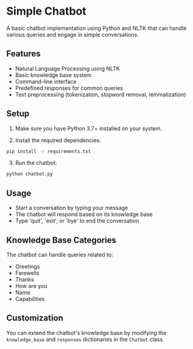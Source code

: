 # Simple Chatbot

A basic chatbot implementation using Python and NLTK that can handle various queries and engage in simple conversations.

## Features

- Natural Language Processing using NLTK
- Basic knowledge base system
- Command-line interface
- Predefined responses for common queries
- Text preprocessing (tokenization, stopword removal, lemmatization)

## Setup

1. Make sure you have Python 3.7+ installed on your system.

2. Install the required dependencies:
```bash
pip install -r requirements.txt
```

3. Run the chatbot:
```bash
python chatbot.py
```

## Usage

- Start a conversation by typing your message
- The chatbot will respond based on its knowledge base
- Type 'quit', 'exit', or 'bye' to end the conversation

## Knowledge Base Categories

The chatbot can handle queries related to:
- Greetings
- Farewells
- Thanks
- How are you
- Name
- Capabilities

## Customization

You can extend the chatbot's knowledge base by modifying the `knowledge_base` and `responses` dictionaries in the `Chatbot` class. 